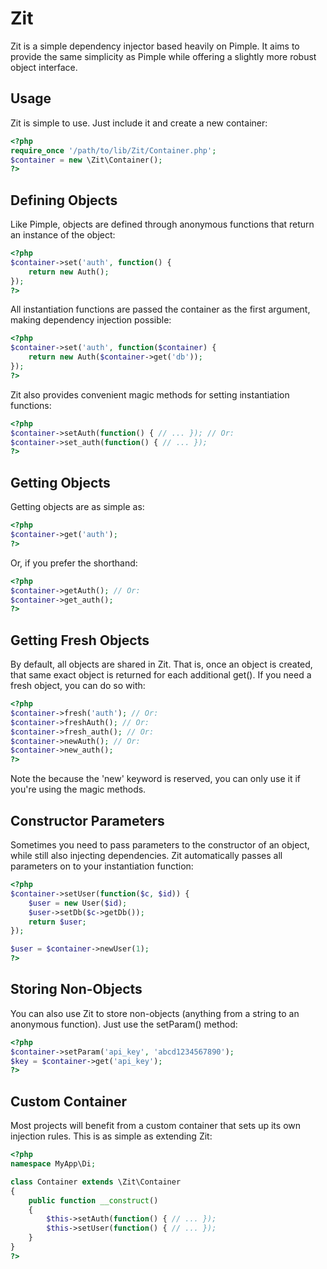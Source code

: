 # Zit

Zit is a simple dependency injector based heavily on Pimple.  It aims to provide the
same simplicity as Pimple while offering a slightly more robust object interface.

## Usage

Zit is simple to use.  Just include it and create a new container:

```php
<?php
require_once '/path/to/lib/Zit/Container.php';
$container = new \Zit\Container();
?>
```

## Defining Objects

Like Pimple, objects are defined through anonymous functions that return an instance
of the object:

```php
<?php
$container->set('auth', function() {
	return new Auth();
});
?>
```
	
All instantiation functions are passed the container as the first argument, making 
dependency injection possible:

```php
<?php
$container->set('auth', function($container) {
	return new Auth($container->get('db'));
});
?>
```
	
Zit also provides convenient magic methods for setting instantiation functions:

```php
<?php
$container->setAuth(function() { // ... }); // Or:
$container->set_auth(function() { // ... });
?>
```
	
## Getting Objects

Getting objects are as simple as:

```php
<?php
$container->get('auth');
?>
```
	
Or, if you prefer the shorthand:

```php
<?php
$container->getAuth(); // Or:
$container->get_auth();
?>
```
	
## Getting Fresh Objects

By default, all objects are shared in Zit.  That is, once an object is created, that same
exact object is returned for each additional get().  If you need a fresh object, you can
do so with:

```php
<?php
$container->fresh('auth'); // Or:
$container->freshAuth(); // Or:
$container->fresh_auth(); // Or:
$container->newAuth(); // Or:
$container->new_auth();
?>
```
	
Note the because the 'new' keyword is reserved, you can only use it if you're using
the magic methods.

## Constructor Parameters

Sometimes you need to pass parameters to the constructor of an object, while still also
injecting dependencies.  Zit automatically passes all parameters on to your instantiation
function:

```php
<?php
$container->setUser(function($c, $id)) {
	$user = new User($id);
	$user->setDb($c->getDb());
	return $user;
});

$user = $container->newUser(1);
?>
```
	
## Storing Non-Objects

You can also use Zit to store non-objects (anything from a string to an anonymous function).
Just use the setParam() method:

```php
<?php
$container->setParam('api_key', 'abcd1234567890');
$key = $container->get('api_key');
?>
```

## Custom Container

Most projects will benefit from a custom container that sets up its own injection rules.  This
is as simple as extending Zit:

```php
<?php
namespace MyApp\Di;

class Container extends \Zit\Container
{
	public function __construct()
	{
		$this->setAuth(function() { // ... });
		$this->setUser(function() { // ... });
	}
}
?>
```


